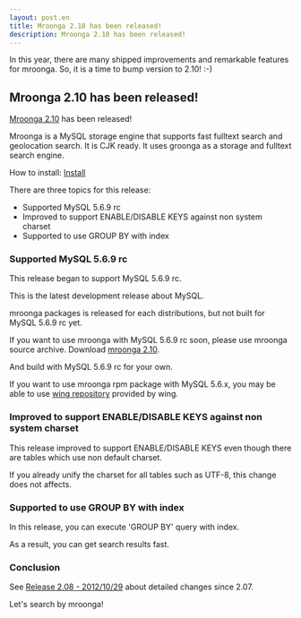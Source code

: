 ```yaml
---
layout: post.en
title: Mroonga 2.10 has been released!
description: Mroonga 2.10 has been released!
---
```


In this year, there are many shipped improvements and remarkable
features for mroonga. So, it is a time to bump version to 2.10! :-)

Mroonga 2.10 has been released!
-------------------------------

[Mroonga 2.10](/docs/news.html#release-2-10) has been released!

Mroonga is a MySQL storage engine that supports fast fulltext search and
geolocation search. It is CJK ready. It uses groonga as a storage and
fulltext search engine.

How to install: [Install](/docs/install.html)

There are three topics for this release:

-   Supported MySQL 5.6.9 rc
-   Improved to support ENABLE/DISABLE KEYS against non system charset
-   Supported to use GROUP BY with index

### Supported MySQL 5.6.9 rc

This release began to support MySQL 5.6.9 rc.

This is the latest development release about MySQL.

mroonga packages is released for each distributions, but not built for
MySQL 5.6.9 rc yet.

If you want to use mroonga with MySQL 5.6.9 rc soon, please use mroonga
source archive. Download [mroonga
2.10](http://packages.groonga.org/source/mroonga/mroonga-2.10.tar.gz).

And build with MySQL 5.6.9 rc for your own.

If you want to use mroonga rpm package with MySQL 5.6.x, you may be able
to use [wing repository](http://sourceforge.jp/projects/wing-repo/)
provided by wing.

### Improved to support ENABLE/DISABLE KEYS against non system charset

This release improved to support ENABLE/DISABLE KEYS even though there
are tables which use non default charset.

If you already unify the charset for all tables such as UTF-8, this
change does not affects.

### Supported to use GROUP BY with index

In this release, you can execute 'GROUP BY' query with index.

As a result, you can get search results fast.

### Conclusion

See [Release 2.08 - 2012/10/29](/docs/news.html#release-2-08) about
detailed changes since 2.07.

Let's search by mroonga!
